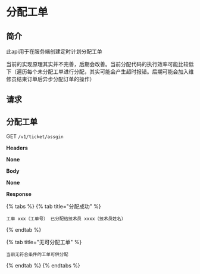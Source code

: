 # 分配工单

## 简介

此api用于在服务端创建定时计划分配工单

当前的实现原理其实并不完善，后期会改善。当前分配代码的执行效率可能比较低下（遍历每个未分配工单进行分配，其实可能会产生超时报错。后期可能会加入维修员结束订单后异步分配订单的操作）

## &#x20;请求

## 分配工单

GET `/v1/ticket/assgin`

**Headers**

**None**

**Body**

**None**

**Response**

{% tabs %}
{% tab title="分配成功" %}
```
工单 xxx（工单号） 已分配给技术员 xxxx（技术员姓名）
```
{% endtab %}

{% tab title="无可分配工单" %}
```
当前无符合条件的工单可供分配
```
{% endtab %}
{% endtabs %}
